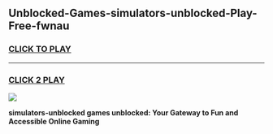 
## Unblocked-Games-simulators-unblocked-Play-Free-fwnau
<h3>
<a href="https://premium76.site?title=simulators-unblocked&ref=12A">CLICK TO PLAY</a></h3>
<hr>

<h3>
<a href="https://premium76.site?title=simulators-unblocked&ref=12A">CLICK 2 PLAY</a>
  
</h3>

<a href="https://premium76.site?title=simulators-unblocked&ref=12A"><img src="https://clearcache.store/games.png"></a>


**simulators-unblocked games unblocked: Your Gateway to Fun and Accessible Online Gaming**
